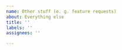 ```yaml
---
name: Other stuff (e. g. feature requests)
about: Everything else
title: ''
labels: ''
assignees: ''

---
```



